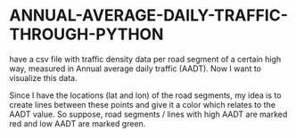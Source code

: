 # ANNUAL-AVERAGE-DAILY-TRAFFIC-THROUGH-PYTHON

 have a csv file with traffic density data per road segment of a certain high way, measured in Annual average daily traffic (AADT). Now I want to visualize this data.

Since I have the locations (lat and lon) of the road segments, my idea is to create lines between these points and give it a color which relates to the AADT value. 
So suppose, road segments / lines with high AADT are marked red and low AADT are marked green.
